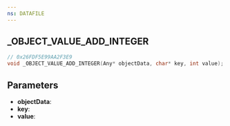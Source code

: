 ```yaml
---
ns: DATAFILE
---
```

## _OBJECT_VALUE_ADD_INTEGER

```c
// 0x26FDF5E99AA2F3E9
void _OBJECT_VALUE_ADD_INTEGER(Any* objectData, char* key, int value);
```

## Parameters
* **objectData**:
* **key**:
* **value**:
